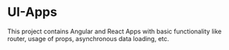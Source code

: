 # UI-Apps
This project contains Angular and React Apps with basic functionality like router, usage of props, asynchronous data loading, etc.
